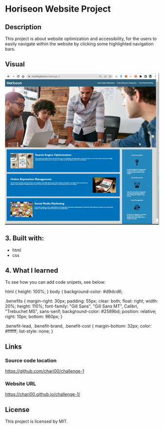 # Horiseon Website Project

## Description

This project is about website optimization and accessibility, for the users to easily navigate within the website by clicking some highlighted navigation bars.

## Visual

<img src="./starter/assets/images/website-screenshot.jpg" alt="screenshot of the homepage of the Horiseon website"/>

## 3. Built with:

- html
- css

## 4. What I learned

To see how you can add code snipets, see below:

html {
height: 100%;
}
body {
background-color: #d9dcd6;

.benefits {
margin-right: 30px;
padding: 55px;
clear: both;
float: right;
width: 20%;
height: 110%;
font-family: "Gill Sans", "Gill Sans MT", Calibri, "Trebuchet MS", sans-serif;
background-color: #2589bd;
position: relative;
right: 10px;
bottom: 960px;
}

.benefit-lead,
.benefit-brand,
.benefit-cost {
margin-bottom: 32px;
color: #ffffff;
list-style: none;
}

## Links

### Source code location

https://github.com/chari00/challenge-1

### Website URL

https://chari00.github.io/challenge-1/

## License

This project is licensed by MIT.

